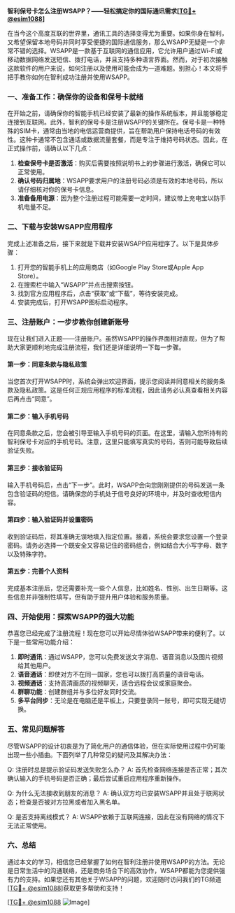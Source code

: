**智利保号卡怎么注册WSAPP？——轻松搞定你的国际通讯需求[[TG💪+ @esim1088](https://t.me/s/esim1088)]**

在当今这个高度互联的世界里，通讯工具的选择变得尤为重要。如果你身在智利，又希望保留本地号码并同时享受便捷的国际通信服务，那么WSAPP无疑是一个非常不错的选择。WSAPP是一款基于互联网的通信应用，它允许用户通过Wi-Fi或移动数据网络发送短信、拨打电话，并且支持多种语言界面。然而，对于初次接触这款软件的用户来说，如何注册以及使用可能会成为一道难题。别担心！本文将手把手教你如何在智利成功注册并使用WSAPP。

### 一、准备工作：确保你的设备和保号卡就绪

在开始之前，请确保你的智能手机已经安装了最新的操作系统版本，并且能够稳定连接到互联网。此外，智利的保号卡是注册WSAPP的关键所在。保号卡是一种特殊的SIM卡，通常由当地的电信运营商提供，旨在帮助用户保持电话号码的有效性。这种卡通常不包含通话或数据流量套餐，而是专注于维持号码状态。因此，在正式操作前，请确认以下几点：

1. **检查保号卡是否激活**：购买后需要按照说明书上的步骤进行激活，确保它可以正常使用。
2. **确认号码归属地**：WSAPP要求用户的注册号码必须是有效的本地号码，所以请仔细核对你的保号卡信息。
3. **准备备用电源**：因为整个注册过程可能需要一定时间，建议带上充电宝以防手机电量不足。

### 二、下载与安装WSAPP应用程序

完成上述准备之后，接下来就是下载并安装WSAPP应用程序了。以下是具体步骤：

1. 打开您的智能手机上的应用商店（如Google Play Store或Apple App Store）。
2. 在搜索栏中输入“WSAPP”并点击搜索按钮。
3. 找到官方应用程序后，点击“获取”或“下载”，等待安装完成。
4. 安装完成后，打开WSAPP图标启动程序。

### 三、注册账户：一步步教你创建新账号

现在让我们进入正题——注册账户。虽然WSAPP的操作界面相对直观，但为了帮助大家更顺利地完成注册流程，我们还是详细说明一下每一步骤。

#### 第一步：同意条款与隐私政策
当您首次打开WSAPP时，系统会弹出欢迎界面，提示您阅读并同意相关的服务条款及隐私政策。这是任何正规应用程序的标准流程，因此请务必认真查看相关内容后再点击“同意”。

#### 第二步：输入手机号码
在同意条款之后，您会被引导至输入手机号码的页面。在这里，请输入您所持有的智利保号卡对应的手机号码。注意，这里只能填写真实的号码，否则可能导致后续验证失败。

#### 第三步：接收验证码
输入手机号码后，点击“下一步”。此时，WSAPP会向您刚刚提供的号码发送一条包含验证码的短信。请确保您的手机处于信号良好的环境中，并及时查收短信内容。

#### 第四步：输入验证码并设置密码
收到验证码后，将其准确无误地填入指定位置。接着，系统会要求您设置一个登录密码。请务必选择一个既安全又容易记住的密码组合，例如结合大小写字母、数字以及特殊字符。

#### 第五步：完善个人资料
完成基本注册后，您还需要补充一些个人信息，比如姓名、性别、出生日期等。这些信息并非强制性填写，但有助于提升用户体验和服务质量。

### 四、开始使用：探索WSAPP的强大功能

恭喜您已经完成了注册流程！现在您可以开始尽情体验WSAPP带来的便利了。以下是一些常用功能介绍：

1. **即时通讯**：通过WSAPP，您可以免费发送文字消息、语音消息以及图片视频给其他用户。
2. **语音通话**：即使对方不在同一国家，您也可以拨打高质量的语音电话。
3. **视频通话**：支持高清画质的视频聊天，适合远程会议或家庭聚会。
4. **群聊功能**：创建群组并与多位好友同时交流。
5. **多平台同步**：无论是在电脑还是平板上，只要登录同一账号，即可实现无缝切换。

### 五、常见问题解答

尽管WSAPP的设计初衷是为了简化用户的通信体验，但在实际使用过程中仍可能出现一些小插曲。下面列举了几种常见的疑问及其解决办法：

Q: 注册时总是提示验证码发送失败怎么办？
A: 首先检查网络连接是否正常；其次确认输入的手机号码是否正确；最后尝试重启应用程序重新操作。

Q: 为什么无法接收到朋友的消息？
A: 确认双方均已安装WSAPP并且处于联网状态；检查是否被对方拉黑或者加入黑名单。

Q: 是否支持离线模式？
A: WSAPP依赖于互联网连接，因此在没有网络的情况下无法正常使用。

### 六、总结

通过本文的学习，相信您已经掌握了如何在智利注册并使用WSAPP的方法。无论是日常生活中的沟通联络，还是商务场合下的高效协作，WSAPP都能为您提供强有力的支持。如果您还有其他关于WSAPP的问题，欢迎随时访问我们的TG频道[[TG💪+ @esim1088](https://t.me/s/esim1088)]获取更多帮助和支持！

[[TG💪+ @esim1088](https://t.me/s/esim1088) ![Image](https://i.postimg.cc/4NQfJmqS/Snipaste-2025-05-13-00-14-12.png)]